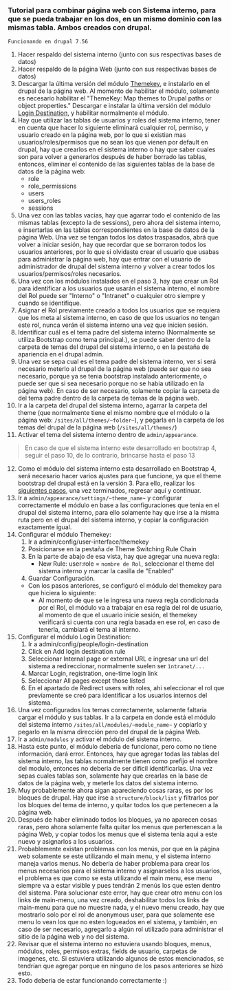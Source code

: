### Tutorial para combinar página web con Sistema interno, para que se pueda trabajar en los dos, en un mismo dominio con las mismas tabla. Ambos creados con drupal.

`Funcionando en drupal 7.56`
1. Hacer respaldo del sistema interno (junto con sus respectivas bases de datos)
2. Hacer respaldo de la página Web (junto con sus respectivas bases de datos)
3. Descargar la última versión del módulo [Themekey](https://www.drupal.org/project/themekey), e instalarlo en el drupal de la página web. Al momento de habilitar el módulo, solamente es necesario habilitar el "ThemeKey: Map themes to Drupal paths or object properties." Descargar e instalar la última versión del módulo [Login Destination](https://www.drupal.org/project/login_destination), y habilitar normalmente el módulo.
4. Hay que utilizar las tablas de usuarios y roles del sistema interno, tener en cuenta que hacer lo siguiente eliminará cualquier rol, permiso, y usuario creado en la página web, por lo que si existian mas usuarios/roles/permisos que no sean los que vienen por default en drupal, hay que crearlos en el sistema interno o hay que saber cuales son para volver a generarlos después de haber borrado las tablas, entonces, eliminar el contenido de las siguientes tablas de la base de datos de la página web:
    - role
    - role_permissions
    - users
    - users_roles
    - sessions
5. Una vez con las tablas vacias, hay que agarrar todo el contenido de las mismas tablas (excepto la de sessions), pero ahora del sistema interno, e insertarlas en las tablas correspondientes en la base de datos de la página Web. Una vez se tengan todos los datos traspasados, abrá que volver a iniciar sesión, hay que recordar que se borraron todos los usuarios anteriores, por lo que si olvidaste crear el usuario que usabas para administrar la página web, hay que entrar con el usuario de administrador de drupal del sistema interno y volver a crear todos los usuarios/permisos/roles necesarios.
6. Una vez con los módulos instalados en el paso 3, hay que crear un Rol para identificar a los usuarios que usarán el sistema interno, el nombre del Rol puede ser "Interno" o "Intranet" o cualquier otro siempre y cuando se identifique.
7. Asignar el Rol previamente creado a todos los usuarios que se requiera que los meta al sistema interno, en caso de que los usuarios no tengan este rol, nunca verán el sistema interno una vez que inicien sesión.
8. Identificar cuál es el tema padre del sistema interno (Normalmente se utiliza Bootstrap como tema principal.), se puede saber dentro de la carpeta de temas del drupal del sistema interno, o en la pestaña de apariencia en el drupal admin. 
9. Una vez se sepa cual es el tema padre del sistema interno, ver si será necesario meterlo al drupal de la página web (puede ser que no sea necesario, porque ya se tenia bootstrap instalado anteriormente, o puede ser que si sea necesario porque no se habia utilizado en la página web). En caso de ser necesario, solamente copiar la carpeta de del tema padre dentro de la carpeta de temas de la página web.
10. Ir a la carpeta del drupal del sistema interno, agarrar la carpeta del theme (que normalmente tiene el mismo nombre que el módulo o la página web: `/sites/all/themes/~folder~`), y pegarla en la carpeta de los temas del drupal de la página web (`/sites/all/themes/`)
11. Activar el tema del sistema interno dentro de `admin/appearance`.
> En caso de que el sistema interno este desarrollado en bootstrap 4, seguir el paso 10, de lo contrario, brincarse hasta el paso 13
12. Como el módulo del sistema interno esta desarrollado en Bootstrap 4, será necesario hacer varios ajustes para que funcione, ya que el theme bootstrap del drupal está en la versión 3. Para ello, realizar los [siguientes pasos](Configure_bootstrap_4_drupal.md), una vez terminados, regresar aquí y continuar.
13. Ir a `admin/appearance/settings/~theme_name~` y configurar correctamente el módulo en base a las configuraciones que tenia en el drupal del sistema interno, para ello solamente hay que irse a la misma ruta pero en el drupal del sistema interno, y copiar la configuración exactamente igual. 
14. Configurar el módulo Themekey:
    1. Ir a admin/config/user-interface/themekey
    2. Posicionarse en la pestaña de Theme Switching Rule Chain
    3. En la parte de abajo de esa vista, hay que agregar una nueva regla:
        - New Rule:  user:role  =  `nombre de Rol`, seleccionar el theme del sistema interno y marcar la casilla de "Enabled"  
    4. Guardar Configuración.
    - Con los pasos anteriores, se configuró el módulo del themekey para que hiciera lo siguiente:
        - Al momento de que se le ingresa una nueva regla condicionada por el Rol, el módulo va a trabajar en esa regla del rol de usuario, al momento de que el usuario inicie sesión, el themekey verificará si cuenta con una regla basada en ese rol, en caso de tenerla, cambiará el tema al interno.
15. Configurar el módulo Login Destination:
    1. Ir a admin/config/people/login-destination
    2. Click en Add login destination rule
    3. Seleccionar  Internal page or external URL e ingresar una url del sistema a redireccionar, normalmente suelen ser `ìntranet/...`
    4. Marcar Login, registration, one-time login link
    5. Seleccionar All pages except those listed
    6. En el apartado de Redirect users with roles, ahi seleccionar el rol que previamente se creó para identificar a los usuarios internos del sistema.
16. Una vez configurados los temas correctamente, solamente faltaria cargar el módulo y sus tablas. Ir a la carpeta en donde está el módulo del sistema interno `/sites/all/modules/~module_name~` y copiarlo y pegarlo en la misma dirección pero del drupal de la página Web.
17. Ir a `admin/modules` y activar el módulo del sistema interno.
18. Hasta este punto, el módulo deberia de funcionar, pero como no tiene información, dará error. Entonces, hay que agregar todas las tablas del sistema interno, las tablas normalmente tienen como prefijo el nombre del modulo, entonces no deberia de ser dificil identificarlas. Una vez sepas cuales tablas son, solamente hay que crearlas en la base de datos de la página web, y meterle los datos del sistema interno.
19. Muy probablemente ahora sigan apareciendo cosas raras, es por los bloques de drupal. Hay que irse a `structure/block/list` y filtrarlos por los bloques del tema de interno, y quitar todos los que pertenecen a la página web.
20. Después de haber eliminado todos los bloques, ya no aparecen cosas raras, pero ahora solamente falta quitar los menus que pertenescan a la página Web, y copiar todos los menus que el sistema tenia aqui a este nuevo y asignarlos a los usuarios.
21. Probablemente existan problemas con los menús, por que en la página web solamente se este utilizando el main menu, y el sistema interno maneja varios menus. No deberia de haber problema para crear los menus necesarios para el sistema interno y asignarselos a los usuarios, el problema es que como se esta utilizando el main menu, ese menu siempre va a estar visible y pues tendrán 2 menús los que esten dentro del sistema. Para solucionar este error, hay que crear otro menu con los links de main-menu, una vez creado, deshabilitar todos los links de main-menu para que no muestre nada, y el nuevo menu creado, hay que mostrarlo solo por el rol de anonymous user, para que solamente ese menu lo vean los que no esten logueados en el sistema, y también, en caso de ser necesario, agregarlo a algún rol utilizado para administrar el sitio de la página web y no del sistema.
22. Revisar que el sistema interno no estuviera usando bloques, menus, módulos, roles, permisos extras, fields de usuario, carpetas de imagenes, etc. Si estuviera utilizando algunos de estos mencionados, se tendrían que agregar porque en ninguno de los pasos anteriores se hizó esto.
23. Todo deberia de estar funcionando correctamente :)
        
